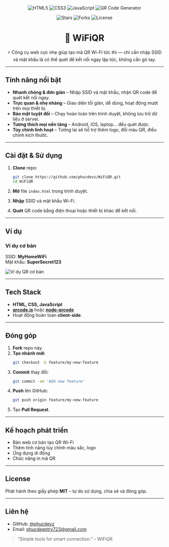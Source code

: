 <div align="center">
  <img src="https://img.shields.io/badge/HTML5-E34F26?style=for-the-badge&logo=html5&logoColor=white" alt="HTML5">
  <img src="https://img.shields.io/badge/CSS3-1572B6?style=for-the-badge&logo=css3&logoColor=white" alt="CSS3">
  <img src="https://img.shields.io/badge/JavaScript-F7DF1E?style=for-the-badge&logo=javascript&logoColor=black" alt="JavaScript">
  <img src="https://img.shields.io/badge/QR--Code-Generator-00C851?style=for-the-badge&logo=qr-code&logoColor=white" alt="QR Code Generator">
</div>
<p align="center">
  <img src="https://img.shields.io/github/stars/phucdevz/WiFiQR.svg?style=social" alt="Stars">
  <img src="https://img.shields.io/github/forks/phucdevz/WiFiQR.svg?style=social" alt="Forks">
  <img src="https://img.shields.io/github/license/phucdevz/WiFiQR" alt="License">
</p>

<h1 align="center">📶 WiFiQR</h1>
<p align="center">
  ⚡ Công cụ web cực nhẹ giúp tạo mã QR Wi-Fi tức thì — chỉ cần nhập SSID và mật khẩu là có thể quét để kết nối ngay lập tức, không cần gõ tay.
</p>

---

## Tính năng nổi bật

- **Nhanh chóng & đơn giản** – Nhập SSID và mật khẩu, nhận QR code để quét kết nối ngay.
- **Trực quan & nhẹ nhàng** – Giao diện tối giản, dễ dùng, hoạt động mượt trên mọi thiết bị.
- **Bảo mật tuyệt đối** – Chạy hoàn toàn trên trình duyệt, không lưu trữ dữ liệu ở server.
- **Tương thích mọi nền tảng** – Android, iOS, laptop… đều quét được.
- **Tùy chỉnh linh hoạt** – Tương lai sẽ hỗ trợ thêm logo, đổi màu QR, điều chỉnh kích thước.

---

## Cài đặt & Sử dụng

1. **Clone** repo:
   ```bash
   git clone https://github.com/phucdevz/WiFiQR.git
   cd WiFiQR
   ```

2. **Mở** file `index.html` trong trình duyệt.

3. **Nhập** SSID và mật khẩu Wi-Fi.

4. **Quét** QR code bằng điện thoại hoặc thiết bị khác để kết nối.

---

## Ví dụ

### Ví dụ cơ bản
SSID: **MyHomeWiFi**  
Mật khẩu: **SuperSecret123**

![Ví dụ QR cơ bản](assets/example-basic.png)

---

## Tech Stack

- **HTML, CSS, JavaScript**
- **[qrcode.js](https://github.com/davidshimjs/qrcodejs)** hoặc **[node-qrcode](https://github.com/soldair/node-qrcode)**
- Hoạt động hoàn toàn **client-side**.

---

## Đóng góp

1. **Fork** repo này.
2. **Tạo nhánh mới**:
   ```bash
   git checkout -b feature/my-new-feature
   ```
3. **Commit** thay đổi:
   ```bash
   git commit -am 'Add new feature'
   ```
4. **Push** lên GitHub:
   ```bash
   git push origin feature/my-new-feature
   ```
5. Tạo **Pull Request**.

---

## Kế hoạch phát triển

- Bản web cơ bản tạo QR Wi-Fi
- Thêm tính năng tùy chỉnh màu sắc, logo
- Ứng dụng di động
- Chức năng in mã QR

---

## License

Phát hành theo giấy phép **MIT** – tự do sử dụng, chia sẻ và đóng góp.

---

## Liên hệ

- GitHub: [@phucdevz](https://github.com/phucdevz)
- Email: phucdeeptry723@gmail.com

> “Simple tools for smart connection.” – WiFiQR
